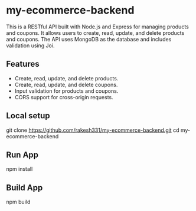 # my-ecommerce-backend

This is a RESTful API built with Node.js and Express for managing products and coupons. It allows users to create, read, update, and delete products and coupons. The API uses MongoDB as the database and includes validation using Joi.

## Features

- Create, read, update, and delete products.
- Create, read, update, and delete coupons.
- Input validation for products and coupons.
- CORS support for cross-origin requests.

## Local setup 
git clone https://github.com/rakesh331/my-ecommerce-backend.git
cd my-ecommerce-backend

## Run App
npm install

## Build App
npm build

